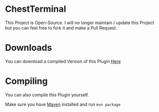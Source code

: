 # ChestTerminal
This Project is Open-Source.
I will no longer maintain / update this Project but you can feel free to fork it and make a Pull Request.

# Downloads
You can download a compiled Version of this Plugin [Here](https://thebusybiscuit.github.io/builds/TheBusyBiscuit/ChestTerminal/master/)

# Compiling
You can also compile this Plugin yourself.

Make sure you have [Maven](https://maven.apache.org/download.cgi) installed and run
```mvn package```
